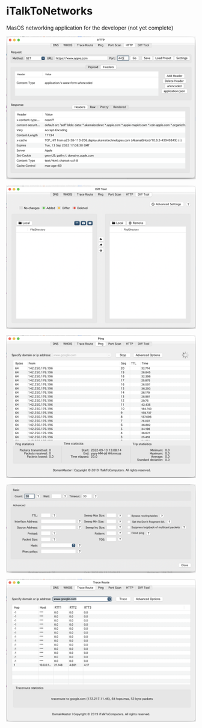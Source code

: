 iTalkToNetworks
=========================

MasOS networking application for the developer (not yet complete)

![name](preview1.png)

![name](preview2.png)

![name](preview3.png)

![name](preview4.png)

![name](preview5.png)


